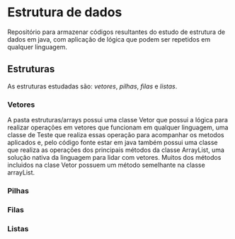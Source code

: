 # Estrutura de dados
Repositório para armazenar códigos resultantes do estudo de estrutura de dados em java, com aplicação de lógica que podem ser repetidos em qualquer linguagem.

## Estruturas
As estruturas estudadas são: _vetores_, _pilhas_, _filas_ e _listas_.

### Vetores
A pasta estruturas/arrays possui uma classe Vetor que possui a lógica para realizar operações em vetores que funcionam em qualquer linguagem, uma classe de Teste que realiza essas operação para acompanhar os metodos aplicados e, pelo código fonte estar em java também possui uma classe que realiza as operações dos principais métodos da classe ArrayList, uma solução nativa da linguagem para lidar com vetores. Muitos dos métodos incluidos na clase Vetor possuem um método semelhante na classe arrayList.

### Pilhas

### Filas

### Listas
